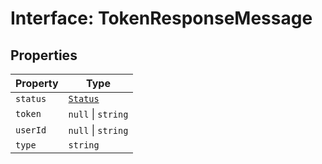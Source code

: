 # Interface: TokenResponseMessage

## Properties

| Property | Type |
| ------ | ------ |
| `status` | [`Status`](../enumerations/status.md) |
| `token` | `null` \| `string` |
| `userId` | `null` \| `string` |
| `type` | `string` |
